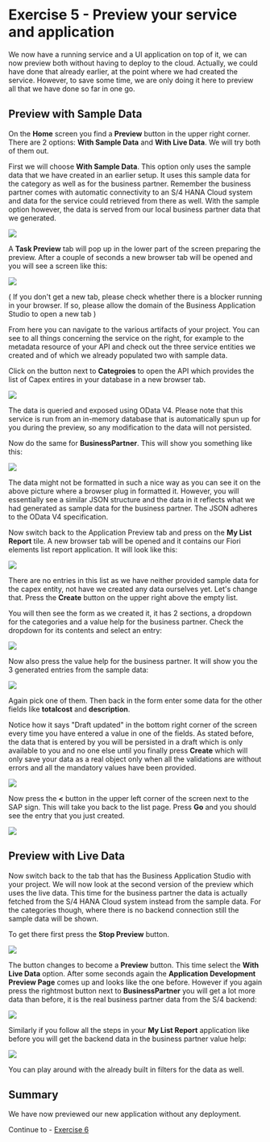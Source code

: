 # Exercise 5 - Preview your service and application

We now have a running service and a UI application on top of it, we can now preview both without having to deploy to the cloud. Actually, we could have done that already earlier, at the point where we had created the service. However, to save some time, we are only doing it here to preview all that we have done so far in one go.

## Preview with Sample Data

On the **Home** screen you find a **Preview** button in the upper right corner. There are 2 options: **With Sample Data** and **With Live Data**. We will try both of them out.

First we will choose **With Sample Data**. This option only uses the sample data that we have created in an earlier setup. It uses this sample data for the category as well as for the business partner. Remember the business partner comes with automatic connectivity to an S/4 HANA Cloud system and data for the service could retrieved from there as well. With the sample option however, the data is served from our local business partner data that we generated.

![](/exercises/ex5/images/LCAP_51.png)  

A **Task Preview** tab will pop up in the lower part of the screen preparing the preview. After a couple of seconds a new browser tab will be opened and you will see a screen like this:

![](/exercises/ex5/images/LCAP_52.png)  

( If you don't get a new tab, please check whether there is a blocker running in your browser. If so, please allow the domain of the Business Application Studio to open a new tab )

From here you can navigate to the various artifacts of your project. You can see to all things concerning the service on the right, for example to the metadata resource of your API and check out the three service entities we created and of which we already populated two with sample data.

Click on the button next to **Categroies** to open the API which provides the list of Capex entires in your database in a new browser tab.

![](/exercises/ex5/images/LCAP_52_2.png)

The data is queried and exposed using OData V4. Please note that this service is run from an in-memory database that is automatically spun up for you during the preview, so any modification to the data will not persisted.

Now do the same for **BusinessPartner**. This will show you something like this:

![](/exercises/ex5/images/LCAP_53.png)  

The data might not be formatted in such a nice way as you can see it on the above picture where a browser plug in formatted it. However, you will essentially see a similar JSON structure and the data in it reflects what we had generated as sample data for the business partner. The JSON adheres to the OData V4 specification.

Now switch back to the Application Preview tab and press on the **My List Report** tile. A new browser tab will be opened and it contains our Fiori elements list report application. It will look like this:

![](/exercises/ex5/images/LCAP_54.png)  

There are no entries in this list as we have neither provided sample data for the capex entity, not have we created any data ourselves yet. Let's change that. Press the **Create** button on the upper right above the empty list.

You will then see the form as we created it, it has 2 sections, a dropdown for the categories and a value help for the business partner. Check the dropdown for its contents and select an entry:

![](/exercises/ex5/images/LCAP_55.png)

Now also press the value help for the business partner. It will show you the 3 generated entries from the sample data:

![](/exercises/ex5/images/LCAP_56.png)

Again pick one of them. Then back in the form enter some data for the other fields like  **totalcost** and **description**.

Notice how it says "Draft updated" in the bottom right corner of the screen every time you have entered a value in one of the fields. As stated before, the data that is entered by you will be persisted in a draft which is only available to you and no one else until you finally press **Create** which will only save your data as a real object only when all the validations are without errors and all the mandatory values have been provided.

![](/exercises/ex5/images/LCAP_57.png)

Now press the **<** button in the upper left corner of the screen next to the SAP sign. This will take you back to the list page. Press **Go** and you should see the entry that you just created.

![](/exercises/ex5/images/LCAP_58.png)

## Preview with Live Data

Now switch back to the tab that has the Business Application Studio with your project. We will now look at the second version of the preview which uses the live data. This time for the business partner the data is actually fetched from the S/4 HANA Cloud system instead from the sample data. For the categories though, where there is no backend connection still the sample data will be shown.

To get there first press the **Stop Preview** button.

![](/exercises/ex5/images/LCAP_59.png)

The button changes to become a **Preview** button. This time select the **With Live Data** option. After some seconds again the **Application Development Preview Page** comes up and looks like the one before. However if you again press the rightmost button next to **BusinessPartner** you will get a lot more data than before, it is the real business partner data from the S/4 backend:

![](/exercises/ex5/images/LCAP_510.png)

Similarly if you follow all the steps in your **My List Report** application like before you will get the backend data in the business partner value help:

![](/exercises/ex5/images/LCAP_511.png)

You can play around with the already built in filters for the data as well.

## Summary
We have now previewed our new application without any deployment.

Continue to - [Exercise 6](../ex6/README.md)

